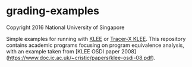 # grading-examples

Copyright 2016 National University of Singapore

Simple examples for running with
[KLEE](https://github.com/klee/klee.git) or [Tracer-X
KLEE](https://github.com/tracer-x/klee.git). This repository contains
academic programs focusing on program equivalence analysis, with an
example taken from [KLEE OSDI paper 2008]
(https://www.doc.ic.ac.uk/~cristic/papers/klee-osdi-08.pdf).
